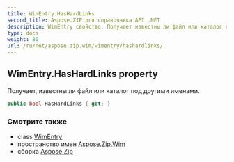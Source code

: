 ```yaml
---
title: WimEntry.HasHardLinks
second_title: Aspose.ZIP для справочника API .NET
description: WimEntry свойство. Получает известны ли файл или каталог под другими именами.
type: docs
weight: 80
url: /ru/net/aspose.zip.wim/wimentry/hashardlinks/
---
```

## WimEntry.HasHardLinks property

Получает, известны ли файл или каталог под другими именами.

```csharp
public bool HasHardLinks { get; }
```

### Смотрите также

* class [WimEntry](../)
* пространство имен [Aspose.Zip.Wim](../../wimentry/)
* сборка [Aspose.Zip](../../../)


